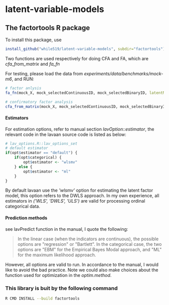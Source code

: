 # latent-variable-models

## The factortools R package

To install this package, use 

```R
install_github("while519/latent-variable-models", subdir="factortools")
```

Two functions are used respectively for doing CFA and FA, which are *cfa_from_matrix* and *fa_fn*

For testing, please load the data from *experiments/data/benchmarks/mock-m6*, and RUN:

```R
# factor anlysis
fa_fn(mock_X, mock_selectedContinuousID, mock_selectedBinaryID, latentNum = 2)

# confirmatory factor analysis
cfa_from_matrix(mock_X, mock_selectedContinuousID, mock_selectedBinaryID, mock_adjM)
```

#### Estimators
For estimation options, refer to manual section *lavOption::estimator*, the relevant code in the lavaan source code is listed as below:

```R
# lav_options.R::lav_options_set
# default estimator
if(opt$estimator == "default") {
    if(opt$categorical) {
        opt$estimator <- "wlsmv"
    } else {
        opt$estimator <- "ml"
    }
}
```

By default lavaan use the *'wlsmv'* option for estimating the latent factor model, this option refers to the DWLS approach. In my own experience, all estimators in *('WLS', 'DWLS', 'ULS')* are valid for processing ordinal categorical data.

#### Prediction methods
see lavPredict function in the manual, I quote the following:
> In the linear case (when the indicators are continuous), the possible options are "regression" or "Bartlett". In the categorical case, the two options are "EBM" for the Empirical Bayes Modal approach, and "ML" for the maximum likelihood approach. 

However, all options are valid to run. In accordance to the manual, I would like to avoid the bad practice. Note we could also make choices about the function used for optimization in the *optim.method*.

### This library is buit by the following command
```bash
R CMD INSTALL --build factortools
```